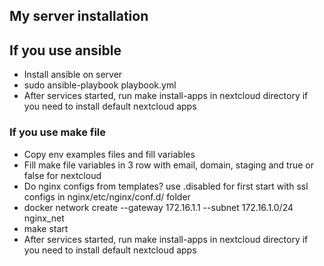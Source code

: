 ## My server installation

## If you use ansible
- Install ansible on server
- sudo ansible-playbook playbook.yml
- After services started, run make install-apps in nextcloud directory if you need to install default nextcloud apps

### If you use make file
- Copy env examples files and fill variables
- Fill make file variables in 3 row with email, domain, staging and true or false for nextcloud
- Do nginx configs from templates? use .disabled for first start with ssl configs in nginx/etc/nginx/conf.d/ folder
- docker network create --gateway 172.16.1.1 --subnet 172.16.1.0/24 nginx_net
- make start
- After services started, run make install-apps in nextcloud directory if you need to install default nextcloud apps
